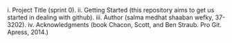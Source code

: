i. Project Title (sprint 0).
ii. Getting Started (this repository aims to get us started in dealing with github).
iii. Author (salma medhat shaaban wefky, 37-3202).
iv. Acknowledgments (book Chacon, Scott, and Ben Straub. Pro Git. Apress,
2014.)
